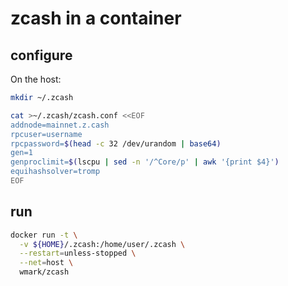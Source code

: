 # zcash in a container

## configure
On the host:

```bash
mkdir ~/.zcash

cat >~/.zcash/zcash.conf <<EOF
addnode=mainnet.z.cash
rpcuser=username
rpcpassword=$(head -c 32 /dev/urandom | base64)
gen=1
genproclimit=$(lscpu | sed -n '/^Core/p' | awk '{print $4}')
equihashsolver=tromp
EOF
```

## run
```bash
docker run -t \
  -v ${HOME}/.zcash:/home/user/.zcash \
  --restart=unless-stopped \
  --net=host \
  wmark/zcash
```
